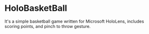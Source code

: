 # HoloBasketBall

It's a simple basketball game written for Microsoft HoloLens, includes scoring points, and pinch to throw gesture.
